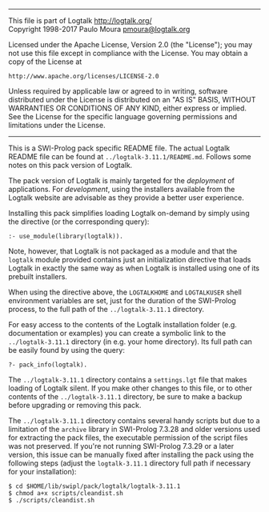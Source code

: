 ________________________________________________________________________

This file is part of Logtalk <http://logtalk.org/>  
Copyright 1998-2017 Paulo Moura <pmoura@logtalk.org>

Licensed under the Apache License, Version 2.0 (the "License");
you may not use this file except in compliance with the License.
You may obtain a copy of the License at

    http://www.apache.org/licenses/LICENSE-2.0

Unless required by applicable law or agreed to in writing, software
distributed under the License is distributed on an "AS IS" BASIS,
WITHOUT WARRANTIES OR CONDITIONS OF ANY KIND, either express or implied.
See the License for the specific language governing permissions and
limitations under the License.
________________________________________________________________________


This is a SWI-Prolog pack specific README file. The actual Logtalk
README file can be found at `../logtalk-3.11.1/README.md`. Follows
some notes on this pack version of Logtalk.

The pack version of Logtalk is mainly targeted for the *deployment*
of applications. For *development*, using the installers available
from the Logtalk website are advisable as they provide a better user
experience.

Installing this pack simplifies loading Logtalk on-demand by simply
using the directive (or the corresponding query):

	:- use_module(library(logtalk)).

Note, however, that Logtalk is not packaged as a module and that the
`logtalk` module provided contains just an initialization directive
that loads Logtalk in exactly the same way as when Logtalk is installed
using one of its prebuilt installers.

When using the directive above, the `LOGTALKHOME` and `LOGTALKUSER`
shell environment variables are set, just for the duration of the
SWI-Prolog process, to the full path of the `../logtalk-3.11.1`
directory.

For easy access to the contents of the Logtalk installation folder
(e.g. documentation or examples) you can create a symbolic link to the
`../logtalk-3.11.1` directory (in e.g. your home directory). Its full
path can be easily found by using the query:

	?- pack_info(logtalk).

The `../logtalk-3.11.1` directory contains a `settings.lgt` file that
makes loading of Logtalk silent. If you make other changes to this file,
or to other contents of the `../logtalk-3.11.1` directory, be sure to
make a backup before upgrading or removing this pack.

The `../logtalk-3.11.1` directory contains several handy scripts but due
to a limitation of the `archive` library in SWI-Prolog 7.3.28 and older
versions used for extracting the pack files, the executable permission
of the script files was not preserved. If you're not running SWI-Prolog
7.3.29 or a later version, this issue can be manually fixed after installing
the pack using the following steps (adjust the `logtalk-3.11.1` directory
full path if necessary for your installation):

	$ cd $HOME/lib/swipl/pack/logtalk/logtalk-3.11.1
	$ chmod a+x scripts/cleandist.sh
	$ ./scripts/cleandist.sh
